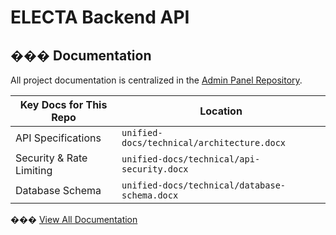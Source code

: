 # ELECTA Backend API

## ��� Documentation

All project documentation is centralized in the [Admin Panel Repository](https://github.com/saifraif/electa-admin-panel/tree/main/unified-docs).

| Key Docs for This Repo   | Location                                      |
| ------------------------ | --------------------------------------------- |
| API Specifications       | `unified-docs/technical/architecture.docx`    |
| Security & Rate Limiting | `unified-docs/technical/api-security.docx`    |
| Database Schema          | `unified-docs/technical/database-schema.docx` |

��� [View All Documentation](https://github.com/saifraif/electa-admin-panel/tree/main/unified-docs)
